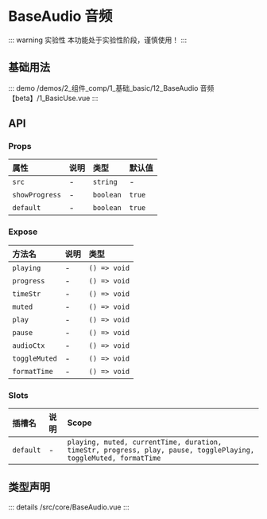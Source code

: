 # BaseAudio 音频  <Badge class="title-badge" type="warning" text="beta" />

::: warning 实验性
本功能处于实验性阶段，谨慎使用！
:::


## 基础用法



::: demo 
/demos/2_组件_comp/1_基础_basic/12_BaseAudio 音频【beta】/1_BasicUse.vue
:::


## API 

### Props

|属性|说明|类型|默认值|
|:---|:---|:---|:---|
|`src`|-|`string`|-|
|`showProgress`|-|`boolean`|`true`|
|`default`|-|`boolean`|`true`|

### Expose

|方法名|说明|类型|
|:---|:---|:---|
|`playing`|-|`() => void`|
|`progress`|-|`() => void`|
|`timeStr`|-|`() => void`|
|`muted`|-|`() => void`|
|`play`|-|`() => void`|
|`pause`|-|`() => void`|
|`audioCtx`|-|`() => void`|
|`toggleMuted`|-|`() => void`|
|`formatTime`|-|`() => void`|

### Slots

|插槽名|说明|Scope|
|:---|:---|:---|
|`default`|-|`playing, muted, currentTime, duration, timeStr, progress, play, pause, togglePlaying, toggleMuted, formatTime`|


## 类型声明

::: details
/src/core/BaseAudio.vue
:::  
